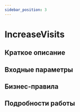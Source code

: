 ```yaml
---
sidebar_position: 3
---
```


# IncreaseVisits

## Краткое описание

## Входные параметры

## Бизнес-правила

## Подробности работы